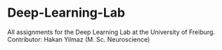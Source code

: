 # Deep-Learning-Lab
All assignments for the Deep Learning Lab at the University of Freiburg. 
Contributor: Hakan Yilmaz (M. Sc. Neuroscience)
